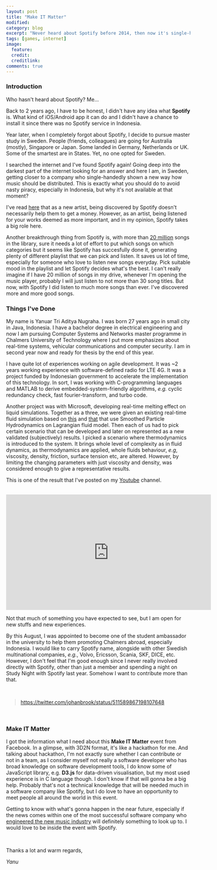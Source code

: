 ```yaml
---
layout: post
title: "Make IT Matter"
modified:
category: blog
excerpt: "Never heard about Spotify before 2014, then now it's single-handedly kicked off new way on how music should be distributed."
tags: [games, internet]
image:
  feature: 
  credit: 
  creditlink: 
comments: true
---
```


### Introduction

Who hasn't heard about Spotify? Me...

Back to 2 years ago, I have to be honest, I didn't have any idea what **Spotify** is. What kind of iOS/Android app it can do and I didn't have a chance to install it since there was no Spotify service in Indonesia. 

Year later, when I completely forgot about Spotify, I decide to pursue master study in Sweden. People (friends, colleagues) are going for Australia (mostly), Singapore or Japan. Some landed in Germany, Netherlands or UK. Some of the smartest are in States. Yet, no one opted for Sweden. 

I searched the internet and I've found Spotify again! Going deep into the darkest part of the internet looking for an answer and here I am, in Sweden, getting closer to a company who single-handedly shown a new way how music should be distributed. This is exactly what you should do to avoid nasty piracy, especially in Indonesia, but why it's not available at that moment?

I've read [here][2] that as a new artist, being discovered by Spotify doesn't necessarily help them to get a money. However, as an artist, being listened for your works deemed as more important, and in my opinion, Spotify takes a big role here.

Another breakthrough thing from Spotify is, with more than [20 million][1] songs in the library, sure it needs a lot of effort to put which songs on which categories but it seems like Spotify has succesfully done it, generating plenty of different playlist that we can pick and listen. It saves us lot of time, especially for someone who love to listen new songs everyday. Pick suitable mood in the playlist and let Spotify decides what's the best. I can't really imagine if I have 20 million of songs in my drive, whenever I'm opening the music player, probably I will just listen to not more than 30 song titles. But now, with Spotify I did listen to much more songs than ever. I've discovered more and more good songs.

### Things I've Done

My name is Yanuar Tri Aditya Nugraha. I was born 27 years ago in small city in Java, Indonesia. I have a bachelor degree in electrical engineering and now I am pursuing Computer Systems and Networks master programme in Chalmers University of Technology where I put more emphasizes about real-time systems, vehicular communications and computer security. I am in second year now and ready for thesis by the end of this year. 

I have quite lot of experiences working on agile development. It was ~2 years working experience with software-defined radio for LTE 4G. It was a project funded by Indonesian government to accelerate the implementation of this technology. In sort, I was working with C-programming languages and MATLAB to derive embedded-system-friendly algorithms, *e.g.* cyclic redundancy check, fast fourier-transform, and turbo code.

Another project was with Microsoft, developing real-time melting effect on liquid simulations. Together as a three, we were given an existing real-time fluid simulation based on [this][kelager] and [that][amada] that use Smoothed Particle Hydrodynamics on Lagrangian fluid model. Then each of us had to pick certain scenario that can be developed and later on represented as a new validated (subjectively) results. I picked a scenario where thermodynamics is introduced to the system. It brings whole level of complexity as in fluid dynamics, as thermodynamics are applied, whole fluids behaviour, *e.g*, viscosity, density, friction, surface tension etc, are altered. However, by limiting the changing parameters with just viscosity and density, was considered enough to give a representative results.

This is one of the result that I've posted on my [Youtube][yt] channel.

<br>

<iframe width="560" height="315" src="https://www.youtube.com/embed/LfX6F7RpA1A" frameborder="0" allowfullscreen></iframe>

<br>

Not that much of something you have expected to see, but I am open for new stuffs and new experiences. 

By this August, I was appointed to become one of the student ambassador in the university to help them promoting Chalmers abroad, especially Indonesia. I would like to carry Spotify name, alongside with other Swedish multinational companies, *e.g.*, Volvo, Ericsson, Scania, SKF, DICE, etc. However, I don't feel that I'm good enough since I never really involved directly with Spotify, other than just a member and spending a night on Study Night with Spotify last year. Somehow I want to contribute more than that.

<br>

> https://twitter.com/johanbrook/status/511589867198107648

<br>

### Make IT Matter

I got the information what I need about this **Make IT Matter** event from Facebook. In a glimpse, with 3D2N format, it's like a hackathon for me. And talking about hackathon, I'm not exactly sure whether I can contribute or not in a team, as I consider myself not really a software developer who has broad knowledge on software development tools, I do know some of JavaScript library, e.g. **D3.js** for data-driven visualisation, but my most used experience is in C language though. I don't know if that will gonna be a big help. Probably that's not a technical knowledge that will be needed much in a software company like Spotify, but I do love to have an opportunity to meet people all around the world in this event.

Getting to know with what's gonna happen in the near future, especially if the news comes within one of the most successful software company who [engineered the new music industry][mash] will definitely something to look up to. I would love to be inside the event with Spotify.

<br>

Thanks a lot and warm regards,

*Yanu*


[1]: http://www.techradar.com/reviews/pc-mac/software/utilities/other-software/spotify-526289/review
[2]: https://www.quora.com/Is-Spotify-good-or-bad-for-artists-and-musicians
[yt]: https://www.youtube.com/user/konargimblih
[kelager]: http://image.diku.dk/projects/media/kelager.06.pdf
[amada]: http://www.ss.iij4u.or.jp/~amada/fluid/
[mash]: http://mashable.com/2013/10/06/spotify-music-economy/#tRqM_1G.SSqa
